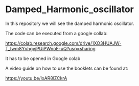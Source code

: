 # Damped_Harmonic_oscillator
In this repository we will see the damped harmonic oscillator. 

The code can be executed from a google collab:

https://colab.research.google.com/drive/1XO3HUAJW-T_Iwm8YvhgvjPUiPWnoE-uQ?usp=sharing

It has to be opened in Google colab

A video guide on how to use the booklets can be found at:

https://youtu.be/IxAR8lZCkrA
